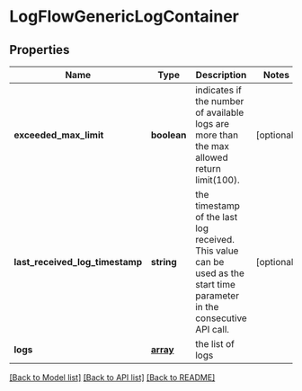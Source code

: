 # LogFlowGenericLogContainer

## Properties
Name | Type | Description | Notes
------------ | ------------- | ------------- | -------------
**exceeded_max_limit** | **boolean** | indicates if the number of available logs are more than the max allowed return limit(100). | [optional] 
**last_received_log_timestamp** | **string** | the timestamp of the last log received. This value can be used as the start time parameter in the consecutive API call. | [optional] 
**logs** | [**array**](.md) | the list of logs | 

[[Back to Model list]](../README.md#documentation-for-models) [[Back to API list]](../README.md#documentation-for-api-endpoints) [[Back to README]](../README.md)

